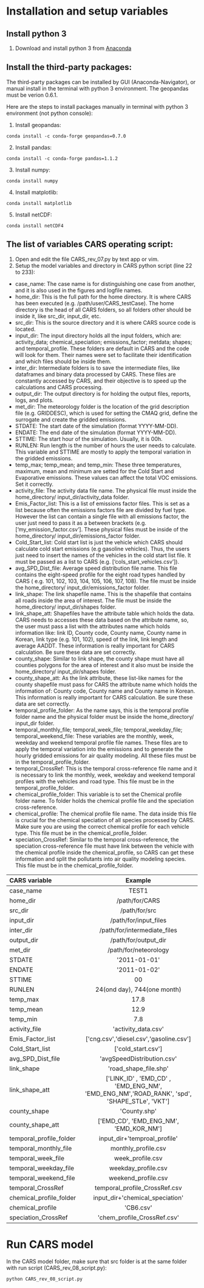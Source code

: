 # Installation and setup variables

## Install python 3

1. Download and install python 3 from [Anaconda](https://www.anaconda.com/products/individual)

## Install the third-party packages:
The third-party packages can be installed by GUI (Anaconda-Navigator), or manual install in the terminal with python 3 environment. The geopandas must be verion 0.6.1.

Here are the steps to install packages manually in terminal with python 3 environment (not python console):

1. Install geopandas:
```
conda install -c conda-forge geopandas=0.7.0
```
2. Install pandas:
```
conda install -c conda-forge pandas=1.1.2
```
3. Install numpy:
```
conda install numpy
```
4. Install matplotlib:
```
conda install matplotlib
```
5. Install netCDF:
```
conda install netCDF4
```
## The list of variables CARS operating script:

1. Open and edit the file CARS_rev_07.py by text app or vim.
2. Setup the model variables and directory in CARS python script (line 22 to 233):

-	case_name: The case name is for distinguishing one case from another, and it is also used in the figures and logfile names.
-	home_dir: This is the full path for the home directory. It is where CARS has been executed (e.g. /path/user/CARS_testCase). The home directory is the head of all CARS folders, so all folders other should be inside it, like src_dir, input_dir, etc.
-	src_dir: This is the source directory and it is where CARS source code is located.
-	input_dir:  The input directory holds all the input folders, which are: activity_data; chemical_speciation; emissions_factor; metdata; shapes; and temporal_profile. These folders are default in CARS and the code will look for them. Their names were set to facilitate their identification and which files should be inside them.
-	inter_dir: Intermediate folders is to save the intermediate files, like dataframes and binary data processed by CARS. These files are constantly accessed by CARS, and their objective is to speed up the calculations and CARS processing.
- output_dir: The output directory is for holding the output files, reports, logs, and plots.
-	met_dir: The meteorology folder is the location of the grid description file (e.g. GRIDDESC), which is used for setting the CMAQ grid, define the surrogate and create the gridded emissions.
-	STDATE: The start date of the simulation (format YYYY-MM-DD).
-	ENDATE: The end date of the simulation (format YYYY-MM-DD).
-	STTIME: The start hour of the simulation. Usually, it is 00h.
-	RUNLEN: Run length is the number of hours the user needs to calculate. This variable and STTIME are mostly to apply the temporal variation in the gridded emissions.
-	temp_max; temp_mean; and temp_min: These three temperatures, maximum, mean and minimum are setted for the Cold Start and Evaporative emissions. These values can affect the total VOC emissions. Set it correctly.
-	activity_file: The activity data file name. The physical file must inside the home_directory/ input_dir/activity_data folder.
-	Emis_Factor_list: This is a list of emissions factor files. This is set as a list because often the emissions factors file are divided by fuel type. However the list can contain a single file with all emissions factor, the user just need to pass it as a between brackets (e.g. [‘my_emission_factor.csv’]. These physical files must be inside of the home_directory/ input_dir/emissions_factor  folder.
-	Cold_Start_list: Cold start list is just the vehicle which CARS should calculate cold start emissions (e.g gasoline vehicles). Thus, the users just need to insert the names of the vehicles in the cold start list file. It must be passed as a list to CARS (e.g. [‘cols_start_vehicles.csv’]).
-	avg_SPD_Dist_file: Average speed distribution file name. This file contains the eight-speed profile for the eight road types handled by CARS ( e.g. 101, 102, 103, 104, 105, 106, 107, 108). The file must be inside the home_directory/ input_dir/emissions_factor  folder.
-	link_shape: The link shapefile name. This is the shapefile that contains all roads inside the area of interest. The file must be inside the home_directory/ input_dir/shapes folder.
-	link_shape_att: Shapefiles have the attribute table which holds the data. CARS needs to accesses these data based on the attribute name, so, the user must pass a list with the attributes name which holds information like: link ID, County code, County name, County name in Korean, link type (e.g. 101, 102), speed of the link, link length and average AADDT. These information is really important for CARS calculation. Be sure these data are set correctly.
-	county_shape: Similar to link shape, the county shape must have all counties polygons for the area of interest and it also must be inside the home_directory/ input_dir/shapes folder.
-	county_shape_att: As the link attribute, these list-like names for the county shapefile must pass for CARS the attribute name which holds the information of: County code, County name and County name in Korean. This information is really important for CARS calculation. Be sure these data are set correctly.
-	temporal_profile_folder: As the name says, this is the temporal profile folder name and the physical folder must be inside the home_directory/ input_dir folder.
-	temporal_monthly_file; temporal_week_file; temporal_weekday_file; temporal_weekend_file: These variables are the monthly, week, weekday and weekend temporal profile file names. These files are to apply the temporal variation into the emissions and to generate the hourly gridded emissions for air quality modeling.  All these files must be in the temporal_profile_folder.
-	temporal_CrossRef: This is the temporal cross-reference file name and it is necessary to link the monthly, week, weekday and weekend temporal profiles with the vehicles and road type. This file must be in the temporal_profile_folder.
-	 chemical_profile_folder: This variable is to set the Chemical profile folder name. To folder holds the chemical profile file and the speciation cross-reference.
-	chemical_profile: The chemical profile file name. The data inside this file is crucial for the chemical speciation of all species processed by CARS. Make sure you are using the correct chemical profile for each vehicle type. This file must be in the chemical_profile_folder.
-	speciation_CrossRef: Similar to the temporal cross-reference, the speciation cross-reference file must have link between the vehicle with the chemical profile inside the chemical_profile, so CARS can get these information and split the pollutants into air quality modeling species. This file must be in the chemical_profile_folder.


| CARS variable | Example |
| :------------ |:-------------------:|
| case_name           | TEST1 |
| home_dir            | /path/for/CARS |
| src_dir             | /path/for/src |
| input_dir           | /path/for/input_files |
| inter_dir           | /path/for/intermediate_files |
| output_dir          | /path/for/output_dir|
| met_dir             | /path/for/neteorology |
| STDATE              | '2011-01-01'      |
| ENDATE              | '2011-01-02'      |
| STTIME              | 00      |
| RUNLEN              | 24(ond day), 744(one month)  |
| temp_max            | 17.8      |
| temp_mean           | 12.9      |
| temp_min            | 7.8      |
| activity_file       | 'activity_data.csv' |
| Emis_Factor_list    | ['cng.csv','diesel.csv','gasoline.csv'] |
| Cold_Start_list     | ['cold_start.csv'] |
| avg_SPD_Dist_file   | 'avgSpeedDistribution.csv' |
| link_shape          | 'road_shape_file.shp' |
| link_shape_att      | ['LINK_ID'  , 'EMD_CD' , 'EMD_ENG_NM', 'EMD_ENG_NM','ROAD_RANK', 'spd', 'SHAPE_STLe', 'VKT']|
| county_shape        | 'County.shp' |
| county_shape_att    | ['EMD_CD', 'EMD_ENG_NM', 'EMD_KOR_NM']  |
| temporal_profile_folder   | input_dir+'temproal_profile'      |
| temporal_monthly_file     | monthly_profile.csv      |
| temporal_week_file        | week_profile.csv      |
| temporal_weekday_file     | weekday_profile.csv      |
| temporal_weekend_file     | weekend_profile.csv      |
| temporal_CrossRef         | temporal_profile_CrossRef.csv      |
| chemical_profile_folder   | input_dir+'chemical_speciation'      |
| chemical_profile          | 'CB6.csv'      |
| speciation_CrossRef       | 'chem_profile_CrossRef.csv'      |

# Run CARS model
In the CARS model folder, make sure that src folder is at the same folder with run script (CARS_rev_08_script.py):
```
python CARS_rev_08_script.py
```
